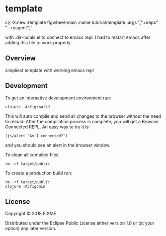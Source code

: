 # template

clj -X:new :template figwheel-main :name tutorial/template :args '["+deps" "--reagent"]'

with .dir-locals.el to connect to emacs repl. I had to restart emacs after adding this file to work properly.
## Overview

simpliest template with working emacs repl


## Development

To get an interactive development environment run:

    clojure -A:fig:build

This will auto compile and send all changes to the browser without the
need to reload. After the compilation process is complete, you will
get a Browser Connected REPL. An easy way to try it is:

    (js/alert "Am I connected?")

and you should see an alert in the browser window.

To clean all compiled files:

    rm -rf target/public

To create a production build run:

	rm -rf target/public
	clojure -A:fig:min


## License

Copyright © 2018 FIXME

Distributed under the Eclipse Public License either version 1.0 or (at your option) any later version.
